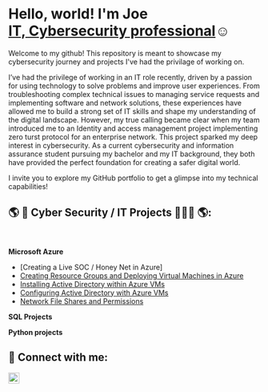 <h1>Hello, world! I'm Joe <br/><a href="https://www.linkedin.com/in/josephbrides">IT, Cybersecurity professional</a>☺<a href="https://www.linkedin.com/in/josephbrides"></a> <a href="https://www.youtube.com/c/joshmadakor"></a></h1>

Welcome to my github! This repository is meant to showcase my cybersecurity journey and projects I've had the privilage of working on.

I’ve had the privilege of working in an IT role recently, driven by a passion for using technology to solve problems and improve user experiences. From troubleshooting complex technical issues to managing service requests and implementing software and network solutions, these experiences have allowed me to build a strong set of IT skills and shape my understanding of the digital landscape. However, my true calling became clear when my team introduced me to an Identity and access management project implementing zero turst protocol for an enterprise network. This project sparked my deep interest in cybersecurity. As a current cybersecurity and information assurance student pursuing my bachelor and my IT background, they both have provided the perfect foundation for creating a safer digital world.

I invite you to explore my GitHub portfolio to get a glimpse into my technical capabilities!


<h2> 🌎 🔐 Cyber Security / IT Projects 👨🏻‍💻 🌎:</h2>
<br />

<b>Microsoft Azure</b>
  - [Creating a Live SOC / Honey Net in Azure]
  - [Creating Resource Groups and Deploying Virtual Machines in Azure](https://github.com/JosephBrides/Auzre-VMs-and-Resource-Groups)
  - [Installing Active Directory within Azure VMs](https://github.com/JosephBrides/Active-Directory-Install/tree/main)
   - [Configuring Active Directory with Azure VMs](https://github.com/JosephBrides/Configuring-Active-Directory-with-Azure-VMs/tree/main)
 - [Network File Shares and Permissions](https://github.com/JosephBrides/File-Share-and-Perms)

<b>SQL Projects</b>

<b>Python projects</b>

<h2> 🤳 Connect with me:</h2>



[<img align="left" alt="josephbrides | LinkedIn" width="22px" src="https://cdn.jsdelivr.net/npm/simple-icons@v3/icons/linkedin.svg" />][linkedin]


[linkedin]: https://linkedin.com/in/josephbrides

<!--
**joshmadakor1/joshmadakor1** is a ✨ _special_ ✨ repository because its `README.md` (this file) appears on your GitHub profile.

Here are some ideas to get you started:

- 🔭 I’m currently working on ...


